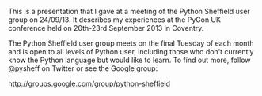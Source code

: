 This is a presentation that I gave at a meeting of the Python Sheffield user group on 24/09/13. It describes my experiences at the PyCon UK conference held on 20th-23rd September 2013 in Coventry.

The Python Sheffield user group meets on the final Tuesday of each month and is open to all levels of Python user, including those who don't currently know the Python language but would like to learn. To find out more, follow @pysheff on Twitter or see the Google group:

http://groups.google.com/group/python-sheffield
